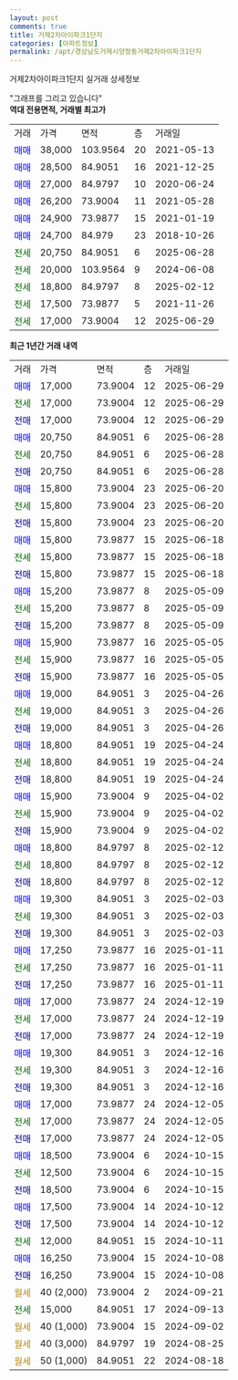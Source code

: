 ```yaml
---
layout: post
comments: true
title: 거제2차아이파크1단지
categories: [아파트정보]
permalink: /apt/경상남도거제시양정동거제2차아이파크1단지
---
```


거제2차아이파크1단지 실거래 상세정보

<script type="text/javascript">
  google.charts.load('current', {'packages':['line', 'corechart']});
  google.charts.setOnLoadCallback(drawChart);

  function drawChart() {
    var data = new google.visualization.DataTable();
    data.addColumn('date', '거래일');
    data.addColumn('number', "매매");
    data.addColumn('number', "전세");
    data.addColumn('number', "전매");

    data.addRows([[new Date(Date.parse("2025-06-29")), 17000, null, null], [new Date(Date.parse("2025-06-29")), null, 17000, null], [new Date(Date.parse("2025-06-29")), null, null, 17000], [new Date(Date.parse("2025-06-28")), 20750, null, null], [new Date(Date.parse("2025-06-28")), null, 20750, null], [new Date(Date.parse("2025-06-28")), null, null, 20750], [new Date(Date.parse("2025-06-20")), 15800, null, null], [new Date(Date.parse("2025-06-20")), null, 15800, null], [new Date(Date.parse("2025-06-20")), null, null, 15800], [new Date(Date.parse("2025-06-18")), 15800, null, null], [new Date(Date.parse("2025-06-18")), null, 15800, null], [new Date(Date.parse("2025-06-18")), null, null, 15800], [new Date(Date.parse("2025-05-09")), 15200, null, null], [new Date(Date.parse("2025-05-09")), null, 15200, null], [new Date(Date.parse("2025-05-09")), null, null, 15200], [new Date(Date.parse("2025-05-05")), 15900, null, null], [new Date(Date.parse("2025-05-05")), null, 15900, null], [new Date(Date.parse("2025-05-05")), null, null, 15900], [new Date(Date.parse("2025-04-26")), 19000, null, null], [new Date(Date.parse("2025-04-26")), null, 19000, null], [new Date(Date.parse("2025-04-26")), null, null, 19000], [new Date(Date.parse("2025-04-24")), 18800, null, null], [new Date(Date.parse("2025-04-24")), null, 18800, null], [new Date(Date.parse("2025-04-24")), null, null, 18800], [new Date(Date.parse("2025-04-02")), 15900, null, null], [new Date(Date.parse("2025-04-02")), null, 15900, null], [new Date(Date.parse("2025-04-02")), null, null, 15900], [new Date(Date.parse("2025-02-12")), 18800, null, null], [new Date(Date.parse("2025-02-12")), null, 18800, null], [new Date(Date.parse("2025-02-12")), null, null, 18800], [new Date(Date.parse("2025-02-03")), 19300, null, null], [new Date(Date.parse("2025-02-03")), null, 19300, null], [new Date(Date.parse("2025-02-03")), null, null, 19300], [new Date(Date.parse("2025-01-11")), 17250, null, null], [new Date(Date.parse("2025-01-11")), null, 17250, null], [new Date(Date.parse("2025-01-11")), null, null, 17250], [new Date(Date.parse("2024-12-19")), 17000, null, null], [new Date(Date.parse("2024-12-19")), null, 17000, null], [new Date(Date.parse("2024-12-19")), null, null, 17000], [new Date(Date.parse("2024-12-16")), 19300, null, null], [new Date(Date.parse("2024-12-16")), null, 19300, null], [new Date(Date.parse("2024-12-16")), null, null, 19300], [new Date(Date.parse("2024-12-05")), 17000, null, null], [new Date(Date.parse("2024-12-05")), null, 17000, null], [new Date(Date.parse("2024-12-05")), null, null, 17000], [new Date(Date.parse("2024-10-15")), 18500, null, null], [new Date(Date.parse("2024-10-15")), null, 12500, null], [new Date(Date.parse("2024-10-15")), null, null, 18500], [new Date(Date.parse("2024-10-12")), 17500, null, null], [new Date(Date.parse("2024-10-12")), null, null, 17500], [new Date(Date.parse("2024-10-11")), null, 12000, null], [new Date(Date.parse("2024-10-08")), 16250, null, null], [new Date(Date.parse("2024-10-08")), null, null, 16250], [new Date(Date.parse("2024-09-21")), null, null, null], [new Date(Date.parse("2024-09-13")), null, 15000, null], [new Date(Date.parse("2024-09-02")), null, null, null], [new Date(Date.parse("2024-08-25")), null, null, null], [new Date(Date.parse("2024-08-18")), null, null, null]]);

    var options = {
      hAxis: {
        format: 'yyyy/MM/dd'
      },    
      lineWidth: 0,
      pointsVisible: true,    
      title: '최근 1년간 유형별 실거래가 분포',
      legend: { position: 'bottom' }
    };

    var formatter = new google.visualization.NumberFormat({pattern:'###,###'} );
    formatter.format(data, 1);
    formatter.format(data, 2);
    
    setTimeout(function() {
        var chart = new google.visualization.LineChart(document.getElementById('columnchart_material'));
        chart.draw(data, (options));
        document.getElementById('loading').style.display = 'none';
    }, 200);
  }
</script>


<div id="loading" style="z-index:20; display: block; margin-left: 0px">"그래프를 그리고 있습니다"</div>
<div id="columnchart_material" style="width: 95%; margin-left: 0px; display: block"></div>
<!-- contents start -->
<b>역대 전용면적, 거래별 최고가</b>
<table class="sortable">
    <tr>
      <td>거래</td>
      <td>가격</td>
      <td>면적</td>
      <td>층</td>
      <td>거래일</td>
    </tr>
        <tr>
          <td><a style="color: blue">매매</a></td>
          <td>38,000</td>
          <td>103.9564</td>
          <td>20</td>
          <td>2021-05-13</td>
        </tr>            <tr>
          <td><a style="color: blue">매매</a></td>
          <td>28,500</td>
          <td>84.9051</td>
          <td>16</td>
          <td>2021-12-25</td>
        </tr>            <tr>
          <td><a style="color: blue">매매</a></td>
          <td>27,000</td>
          <td>84.9797</td>
          <td>10</td>
          <td>2020-06-24</td>
        </tr>            <tr>
          <td><a style="color: blue">매매</a></td>
          <td>26,200</td>
          <td>73.9004</td>
          <td>11</td>
          <td>2021-05-28</td>
        </tr>            <tr>
          <td><a style="color: blue">매매</a></td>
          <td>24,900</td>
          <td>73.9877</td>
          <td>15</td>
          <td>2021-01-19</td>
        </tr>            <tr>
          <td><a style="color: blue">매매</a></td>
          <td>24,700</td>
          <td>84.979</td>
          <td>23</td>
          <td>2018-10-26</td>
        </tr>        
        <tr>
              <td><a style="color: darkgreen">전세</a></td>
              <td>20,750</td>
              <td>84.9051</td>
              <td>6</td>
              <td>2025-06-28</td>
            </tr>            <tr>
              <td><a style="color: darkgreen">전세</a></td>
              <td>20,000</td>
              <td>103.9564</td>
              <td>9</td>
              <td>2024-06-08</td>
            </tr>            <tr>
              <td><a style="color: darkgreen">전세</a></td>
              <td>18,800</td>
              <td>84.9797</td>
              <td>8</td>
              <td>2025-02-12</td>
            </tr>            <tr>
              <td><a style="color: darkgreen">전세</a></td>
              <td>17,500</td>
              <td>73.9877</td>
              <td>5</td>
              <td>2021-11-26</td>
            </tr>            <tr>
              <td><a style="color: darkgreen">전세</a></td>
              <td>17,000</td>
              <td>73.9004</td>
              <td>12</td>
              <td>2025-06-29</td>
            </tr>        
    
</table>

<b>최근 1년간 거래 내역</b>

<table class="sortable">
    <tr>
      <td>거래</td>
      <td>가격</td>
      <td>면적</td>
      <td>층</td>
      <td>거래일</td>
    </tr>
    <tr>
      <td><a style="color: blue">매매</a></td>
      <td>17,000</td>
      <td>73.9004</td>
      <td>12</td>
      <td>2025-06-29</td>
    </tr>          <tr>
      <td><a style="color: darkgreen">전세</a></td>
      <td>17,000</td>
      <td>73.9004</td>
      <td>12</td>
      <td>2025-06-29</td>
    </tr>          <tr>
      <td><a style="color: darkblue">전매</a></td>
      <td>17,000</td>
      <td>73.9004</td>
      <td>12</td>
      <td>2025-06-29</td>
    </tr>          <tr>
      <td><a style="color: blue">매매</a></td>
      <td>20,750</td>
      <td>84.9051</td>
      <td>6</td>
      <td>2025-06-28</td>
    </tr>          <tr>
      <td><a style="color: darkgreen">전세</a></td>
      <td>20,750</td>
      <td>84.9051</td>
      <td>6</td>
      <td>2025-06-28</td>
    </tr>          <tr>
      <td><a style="color: darkblue">전매</a></td>
      <td>20,750</td>
      <td>84.9051</td>
      <td>6</td>
      <td>2025-06-28</td>
    </tr>          <tr>
      <td><a style="color: blue">매매</a></td>
      <td>15,800</td>
      <td>73.9004</td>
      <td>23</td>
      <td>2025-06-20</td>
    </tr>          <tr>
      <td><a style="color: darkgreen">전세</a></td>
      <td>15,800</td>
      <td>73.9004</td>
      <td>23</td>
      <td>2025-06-20</td>
    </tr>          <tr>
      <td><a style="color: darkblue">전매</a></td>
      <td>15,800</td>
      <td>73.9004</td>
      <td>23</td>
      <td>2025-06-20</td>
    </tr>          <tr>
      <td><a style="color: blue">매매</a></td>
      <td>15,800</td>
      <td>73.9877</td>
      <td>15</td>
      <td>2025-06-18</td>
    </tr>          <tr>
      <td><a style="color: darkgreen">전세</a></td>
      <td>15,800</td>
      <td>73.9877</td>
      <td>15</td>
      <td>2025-06-18</td>
    </tr>          <tr>
      <td><a style="color: darkblue">전매</a></td>
      <td>15,800</td>
      <td>73.9877</td>
      <td>15</td>
      <td>2025-06-18</td>
    </tr>          <tr>
      <td><a style="color: blue">매매</a></td>
      <td>15,200</td>
      <td>73.9877</td>
      <td>8</td>
      <td>2025-05-09</td>
    </tr>          <tr>
      <td><a style="color: darkgreen">전세</a></td>
      <td>15,200</td>
      <td>73.9877</td>
      <td>8</td>
      <td>2025-05-09</td>
    </tr>          <tr>
      <td><a style="color: darkblue">전매</a></td>
      <td>15,200</td>
      <td>73.9877</td>
      <td>8</td>
      <td>2025-05-09</td>
    </tr>          <tr>
      <td><a style="color: blue">매매</a></td>
      <td>15,900</td>
      <td>73.9877</td>
      <td>16</td>
      <td>2025-05-05</td>
    </tr>          <tr>
      <td><a style="color: darkgreen">전세</a></td>
      <td>15,900</td>
      <td>73.9877</td>
      <td>16</td>
      <td>2025-05-05</td>
    </tr>          <tr>
      <td><a style="color: darkblue">전매</a></td>
      <td>15,900</td>
      <td>73.9877</td>
      <td>16</td>
      <td>2025-05-05</td>
    </tr>          <tr>
      <td><a style="color: blue">매매</a></td>
      <td>19,000</td>
      <td>84.9051</td>
      <td>3</td>
      <td>2025-04-26</td>
    </tr>          <tr>
      <td><a style="color: darkgreen">전세</a></td>
      <td>19,000</td>
      <td>84.9051</td>
      <td>3</td>
      <td>2025-04-26</td>
    </tr>          <tr>
      <td><a style="color: darkblue">전매</a></td>
      <td>19,000</td>
      <td>84.9051</td>
      <td>3</td>
      <td>2025-04-26</td>
    </tr>          <tr>
      <td><a style="color: blue">매매</a></td>
      <td>18,800</td>
      <td>84.9051</td>
      <td>19</td>
      <td>2025-04-24</td>
    </tr>          <tr>
      <td><a style="color: darkgreen">전세</a></td>
      <td>18,800</td>
      <td>84.9051</td>
      <td>19</td>
      <td>2025-04-24</td>
    </tr>          <tr>
      <td><a style="color: darkblue">전매</a></td>
      <td>18,800</td>
      <td>84.9051</td>
      <td>19</td>
      <td>2025-04-24</td>
    </tr>          <tr>
      <td><a style="color: blue">매매</a></td>
      <td>15,900</td>
      <td>73.9004</td>
      <td>9</td>
      <td>2025-04-02</td>
    </tr>          <tr>
      <td><a style="color: darkgreen">전세</a></td>
      <td>15,900</td>
      <td>73.9004</td>
      <td>9</td>
      <td>2025-04-02</td>
    </tr>          <tr>
      <td><a style="color: darkblue">전매</a></td>
      <td>15,900</td>
      <td>73.9004</td>
      <td>9</td>
      <td>2025-04-02</td>
    </tr>          <tr>
      <td><a style="color: blue">매매</a></td>
      <td>18,800</td>
      <td>84.9797</td>
      <td>8</td>
      <td>2025-02-12</td>
    </tr>          <tr>
      <td><a style="color: darkgreen">전세</a></td>
      <td>18,800</td>
      <td>84.9797</td>
      <td>8</td>
      <td>2025-02-12</td>
    </tr>          <tr>
      <td><a style="color: darkblue">전매</a></td>
      <td>18,800</td>
      <td>84.9797</td>
      <td>8</td>
      <td>2025-02-12</td>
    </tr>          <tr>
      <td><a style="color: blue">매매</a></td>
      <td>19,300</td>
      <td>84.9051</td>
      <td>3</td>
      <td>2025-02-03</td>
    </tr>          <tr>
      <td><a style="color: darkgreen">전세</a></td>
      <td>19,300</td>
      <td>84.9051</td>
      <td>3</td>
      <td>2025-02-03</td>
    </tr>          <tr>
      <td><a style="color: darkblue">전매</a></td>
      <td>19,300</td>
      <td>84.9051</td>
      <td>3</td>
      <td>2025-02-03</td>
    </tr>          <tr>
      <td><a style="color: blue">매매</a></td>
      <td>17,250</td>
      <td>73.9877</td>
      <td>16</td>
      <td>2025-01-11</td>
    </tr>          <tr>
      <td><a style="color: darkgreen">전세</a></td>
      <td>17,250</td>
      <td>73.9877</td>
      <td>16</td>
      <td>2025-01-11</td>
    </tr>          <tr>
      <td><a style="color: darkblue">전매</a></td>
      <td>17,250</td>
      <td>73.9877</td>
      <td>16</td>
      <td>2025-01-11</td>
    </tr>          <tr>
      <td><a style="color: blue">매매</a></td>
      <td>17,000</td>
      <td>73.9877</td>
      <td>24</td>
      <td>2024-12-19</td>
    </tr>          <tr>
      <td><a style="color: darkgreen">전세</a></td>
      <td>17,000</td>
      <td>73.9877</td>
      <td>24</td>
      <td>2024-12-19</td>
    </tr>          <tr>
      <td><a style="color: darkblue">전매</a></td>
      <td>17,000</td>
      <td>73.9877</td>
      <td>24</td>
      <td>2024-12-19</td>
    </tr>          <tr>
      <td><a style="color: blue">매매</a></td>
      <td>19,300</td>
      <td>84.9051</td>
      <td>3</td>
      <td>2024-12-16</td>
    </tr>          <tr>
      <td><a style="color: darkgreen">전세</a></td>
      <td>19,300</td>
      <td>84.9051</td>
      <td>3</td>
      <td>2024-12-16</td>
    </tr>          <tr>
      <td><a style="color: darkblue">전매</a></td>
      <td>19,300</td>
      <td>84.9051</td>
      <td>3</td>
      <td>2024-12-16</td>
    </tr>          <tr>
      <td><a style="color: blue">매매</a></td>
      <td>17,000</td>
      <td>73.9877</td>
      <td>24</td>
      <td>2024-12-05</td>
    </tr>          <tr>
      <td><a style="color: darkgreen">전세</a></td>
      <td>17,000</td>
      <td>73.9877</td>
      <td>24</td>
      <td>2024-12-05</td>
    </tr>          <tr>
      <td><a style="color: darkblue">전매</a></td>
      <td>17,000</td>
      <td>73.9877</td>
      <td>24</td>
      <td>2024-12-05</td>
    </tr>          <tr>
      <td><a style="color: blue">매매</a></td>
      <td>18,500</td>
      <td>73.9004</td>
      <td>6</td>
      <td>2024-10-15</td>
    </tr>          <tr>
      <td><a style="color: darkgreen">전세</a></td>
      <td>12,500</td>
      <td>73.9004</td>
      <td>6</td>
      <td>2024-10-15</td>
    </tr>          <tr>
      <td><a style="color: darkblue">전매</a></td>
      <td>18,500</td>
      <td>73.9004</td>
      <td>6</td>
      <td>2024-10-15</td>
    </tr>          <tr>
      <td><a style="color: blue">매매</a></td>
      <td>17,500</td>
      <td>73.9004</td>
      <td>14</td>
      <td>2024-10-12</td>
    </tr>          <tr>
      <td><a style="color: darkblue">전매</a></td>
      <td>17,500</td>
      <td>73.9004</td>
      <td>14</td>
      <td>2024-10-12</td>
    </tr>          <tr>
      <td><a style="color: darkgreen">전세</a></td>
      <td>12,000</td>
      <td>84.9051</td>
      <td>15</td>
      <td>2024-10-11</td>
    </tr>          <tr>
      <td><a style="color: blue">매매</a></td>
      <td>16,250</td>
      <td>73.9004</td>
      <td>15</td>
      <td>2024-10-08</td>
    </tr>          <tr>
      <td><a style="color: darkblue">전매</a></td>
      <td>16,250</td>
      <td>73.9004</td>
      <td>15</td>
      <td>2024-10-08</td>
    </tr>          <tr>
      <td><a style="color: darkgoldenrod">월세</a></td>
      <td>40 (2,000)</td>
      <td>73.9004</td>
      <td>2</td>
      <td>2024-09-21</td>
    </tr>          <tr>
      <td><a style="color: darkgreen">전세</a></td>
      <td>15,000</td>
      <td>84.9051</td>
      <td>17</td>
      <td>2024-09-13</td>
    </tr>          <tr>
      <td><a style="color: darkgoldenrod">월세</a></td>
      <td>40 (1,000)</td>
      <td>73.9004</td>
      <td>15</td>
      <td>2024-09-02</td>
    </tr>          <tr>
      <td><a style="color: darkgoldenrod">월세</a></td>
      <td>40 (3,000)</td>
      <td>84.9797</td>
      <td>19</td>
      <td>2024-08-25</td>
    </tr>          <tr>
      <td><a style="color: darkgoldenrod">월세</a></td>
      <td>50 (1,000)</td>
      <td>84.9051</td>
      <td>22</td>
      <td>2024-08-18</td>
    </tr>      </table>
<!-- contents end -->    

